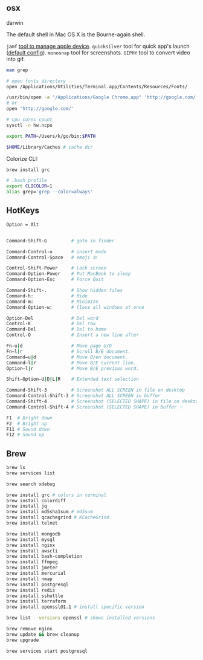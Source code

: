 osx
-

darwin

The default shell in Mac OS X is the Bourne-again shell.

`jamf` [tool to manage apple device](https://www.jamf.com/).
`quicksilver` tool for quick app's launch ([default config](https://monosnap.com/file/UH48Ulyzm6IzKxhlWqBuozkAOgciUQ)).
`monosnap` tool for screenshots.
`GIPHY` tool to convert video into gif.

````sh
man grep

# open fonts directory
open /Applications/Utilities/Terminal.app/Contents/Resources/Fonts/

/usr/bin/open -a "/Applications/Google Chrome.app" 'http://google.com/'
# or
open 'http://google.com/'

# cpu cores count
sysctl -n hw.ncpu

export PATH=/Users/k/go/bin:$PATH

$HOME/Library/Caches # cache dir
````

Colorize CLI:

````sh
brew install grc

# .bash_profile
export CLICOLOR=1
alias grep='grep --color=always'
````

## HotKeys

````sh
Option = Alt


Command-Shift-G         # goto in finder

Command-Control-o       # insert mode
Command-Control-Space   # emoji 🤓

Control-Shift-Power     # Lock screen
Command-Option-Power    # Put MacBook to sleep
Command-Option-Esc      # Force Quit

Command-Shift-.         # Show hidden files
Command-h:              # Hide
Command-m:              # Minimize
Command-Option-w:       # Close all windows at once

Option-Del              # Del word
Control-K               # Del row
Command-Del             # Del to home
Control-O               # Insert a new line after

Fn–u|d                  # Move page U/D
Fn–l|r                  # Scroll B/E document.
Command–u|d             # Move B/en document.
Command–l|r             # Move B/E current line.
Option–l|r              # Move B/E previous word.

Shift–Option–U|D|L|R    # Extended text selection

Command-Shift-3         # Screenshot ALL SCREEN in file on desktop
Command-Control-Shift-3 # Screenshot ALL SCREEN in buffer
Command-Shift-4         # Screenshot (SELECTED SHAPE) in file on desktop ✅
Command-Control-Shift-4 # Screenshot (SELECTED SHAPE) in buffer 💡

F1  # Bright down
F2  # Bright up
F11 # Sound down
F12 # Sound up
````

## Brew

````bash
brew ls
brew services list

brew search xdebug

brew install grc # colors in terminal
brew install colordiff
brew install jq
brew install md5sha1sum # md5sum
brew install qcachegrind # KCacheGrind
brew install telnet

brew install mongodb
brew install mysql
brew install nginx
brew install awscli
brew install bash-completion
brew install ffmpeg
brew install jmeter
brew install mercurial
brew install nmap
brew install postgresql
brew install redis
brew install sshuttle
brew install terraform
brew install openssl@1.1 # install specific version

brew list --versions openssl # shows installed versions

brew remove nginx
brew update && brew cleanup
brew upgrade

brew services start postgresql
````
